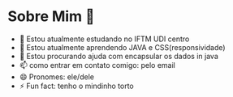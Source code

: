 # Sobre Mim 👋

- 🔭 Estou atualmente estudando no IFTM UDI centro
- 🌱 Estou atualmente aprendendo JAVA e CSS(responsividade)
- 🤔 Estou procurando ajuda com encapsular os dados in java
- 📫 como entrar em contato comigo: pelo email
- 😄 Pronomes: ele/dele
- ⚡ Fun fact: tenho o mindinho torto

